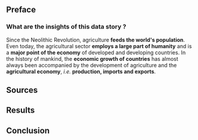 ## Preface <a name="preface"></a>

### What are the insights of this data story ?

<div w3-include-html="plots/wordcloud2.html"></div>

Since the Neolithic Revolution, agriculture **feeds the world's population**. Even today, the agricultural sector **employs a large part of humanity** and is a **major point of the economy** of developed and developing countries. In the history of mankind, the **economic growth of countries** has almost always been accompanied by the development of agriculture and the **agricultural economy**, *i.e.* **production, imports and exports**.


## Sources <a name="sources"></a>

## Results <a name="results"></a>

## Conclusion <a name="conclusion"></a>



<div w3-include-html="plots/wordcloud1.html"></div>

<div w3-include-html="plots/map2.html"></div>

<div w3-include-html="plots/map1.html"></div> 
